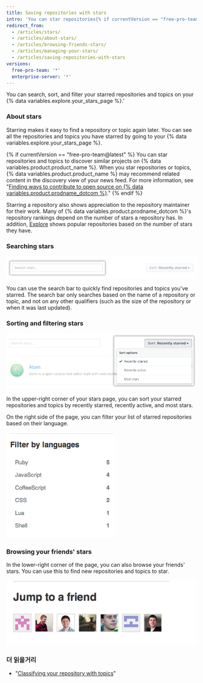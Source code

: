 ```yaml
---
title: Saving repositories with stars
intro: 'You can star repositories{% if currentVersion == "free-pro-team@latest" or currentVersion ver_gt "enterprise-server@2.16" %} and topics{% endif %} to keep track of projects you find interesting{% if currentVersion == "free-pro-team@latest" %} and discover related content in your news feed{% endif %}.'
redirect_from:
  - /articles/stars/
  - /articles/about-stars/
  - /articles/browsing-friends-stars/
  - /articles/managing-your-stars/
  - /articles/saving-repositories-with-stars
versions:
  free-pro-team: '*'
  enterprise-server: '*'
---
```


You can search, sort, and filter your starred repositories and topics on your {% data variables.explore.your_stars_page %}.'

### About stars

Starring makes it easy to find a repository or topic again later. You can see all the repositories and topics you have starred by going to your {% data variables.explore.your_stars_page %}.

{% if currentVersion == "free-pro-team@latest" %}
You can star repositories and topics to discover similar projects on {% data variables.product.product_name %}. When you star repositories or topics, {% data variables.product.product_name %} may recommend related content in the discovery view of your news feed. For more information, see "[Finding ways to contribute to open source on {% data variables.product.prodname_dotcom %}](/github/getting-started-with-github/finding-ways-to-contribute-to-open-source-on-github)."
{% endif %}

Starring a repository also shows appreciation to the repository maintainer for their work. Many of {% data variables.product.prodname_dotcom %}'s repository rankings depend on the number of stars a repository has. In addition, [Explore](https://github.com/explore) shows popular repositories based on the number of stars they have.

### Searching stars

![Searching through stars](/assets/images/help/stars/stars_search_bar.png)

You can use the search bar to quickly find repositories and topics you've starred. The search bar only searches based on the name of a repository or topic, and not on any other qualifiers (such as the size of the repository or when it was last updated).

### Sorting and filtering stars

![Sorting stars](/assets/images/help/stars/stars_sort_menu.png)

In the upper-right corner of your stars page, you can sort your starred repositories and topics by recently starred, recently active, and most stars.

On the right side of the page, you can filter your list of starred repositories based on their language.

![Filter stars by language](/assets/images/help/stars/stars_filter_language.png)

### Browsing your friends' stars

 In the lower-right corner of the page, you can also browse your friends' stars. You can use this to find new repositories and topics to star.

![Viewing your friends' stars](/assets/images/help/stars/stars_jump_to_a_friend.png)

### 더 읽을거리

- "[Classifying your repository with topics](/articles/classifying-your-repository-with-topics)"
